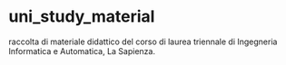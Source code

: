 # uni_study_material
raccolta di materiale didattico del corso di laurea triennale di Ingegneria Informatica e Automatica, La Sapienza. 
